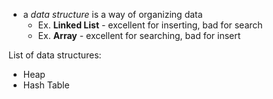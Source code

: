 - a *data structure* is a way of organizing data
	- Ex. **Linked List** - excellent for inserting, bad for search
	- Ex. **Array** - excellent for searching, bad for insert

List of data structures:
- Heap
- Hash Table

